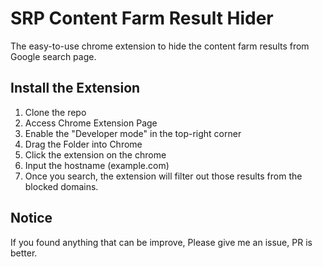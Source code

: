 # SRP Content Farm Result Hider

The easy-to-use chrome extension to hide the content farm results from Google search page.

<!-- ## Install By using Chrome Web Store
[Install Now]() -->

## Install the Extension
1. Clone the repo
2. Access Chrome Extension Page
3. Enable the "Developer mode" in the top-right corner
4. Drag the Folder into Chrome
5. Click the extension on the chrome
6. Input the hostname (example.com)
7. Once you search, the extension will filter out those results from the blocked domains.


## Notice
If you found anything that can be improve, Please give me an issue, PR is better.
